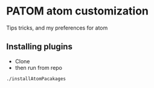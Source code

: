 # PATOM atom customization

Tips tricks, and my preferences for atom


## Installing plugins

- Clone
- then run from repo

```bash
./installAtomPacakages
```
